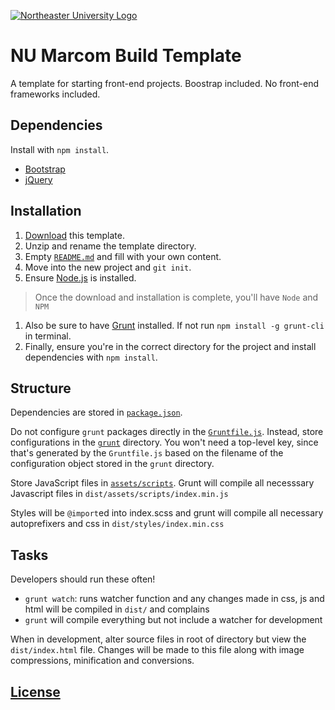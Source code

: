 [![Northeaster University Logo](https://cloud.githubusercontent.com/assets/8379295/20542121/4363ffce-b0ce-11e6-96ed-cf37b7608e59.png)](https://neu.edu)

# NU Marcom Build Template

A template for starting front-end projects. Boostrap included. No
front-end frameworks included.

## Dependencies

Install with `npm install`.

-   [Bootstrap](http://getbootstrap.com)
-   [jQuery](https://jquery.com/)

## Installation

1.  [Download](../../archive/master.zip) this template.
1.  Unzip and rename the template directory.
1.  Empty [`README.md`](README.md) and fill with your own content.
1.  Move into the new project and `git init`.
1.  Ensure [Node.js](https://nodejs.org/en/) is installed.
>  Once the download and installation is complete, you'll have `Node` and `NPM`
1.  Also be sure to have [Grunt](http://gruntjs.com/) installed. If not run
`npm install -g grunt-cli` in terminal.
1.  Finally, ensure you're in the correct directory for the project and
install dependencies with `npm install`.

## Structure

Dependencies are stored in [`package.json`](package.json).

Do not configure `grunt` packages directly in the
[`Gruntfile.js`](Gruntfile.js). Instead, store configurations in the
[`grunt`](grunt) directory. You won't need a top-level key, since that's
generated by the `Gruntfile.js` based on the filename of the configuration
object stored in the `grunt` directory.

Store JavaScript files in [`assets/scripts`](assets/scripts).
Grunt will compile all necesssary Javascript files in `dist/assets/scripts/index.min.js`


Styles will be `@import`ed into index.scss and grunt will compile all necessary
autoprefixers and css in `dist/styles/index.min.css`

## Tasks

Developers should run these often!

-   `grunt watch`: runs watcher function and any changes made in css, js and html will
be compiled in `dist/`
    and complains
-  `grunt` will compile everything but not include a watcher for development

When in development, alter source files in root of directory but view the
`dist/index.html` file. Changes will be made to this file along with image compressions,
minification and conversions.

## [License](LICENSE)
